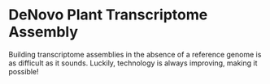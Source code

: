 # DeNovo Plant Transcriptome Assembly
Building transcriptome assemblies in the absence of a reference genome is as difficult as it sounds. Luckily, technology is always improving, making it possible!


